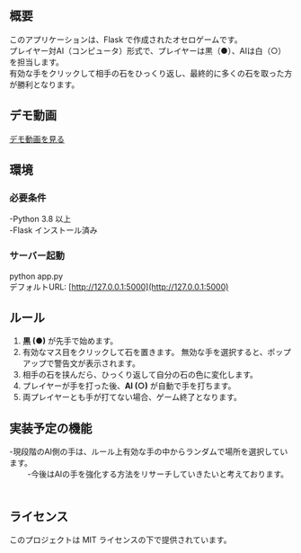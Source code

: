 ## 概要 
このアプリケーションは、Flask で作成されたオセロゲームです。 <br>
プレイヤー対AI（コンピュータ）形式で、プレイヤーは黒（●）、AIは白（○）を担当します。 <br>
有効な手をクリックして相手の石をひっくり返し、最終的に多くの石を取った方が勝利となります。 <br>

## デモ動画 

[デモ動画を見る](https://github.com/user-attachments/assets/ba29f7ca-22ac-4b76-a6f3-a0de95aa2b3f)

## 環境  
### 必要条件 <br>
-Python 3.8 以上 <br>
-Flask インストール済み <br>

### サーバー起動 <br>
python app.py <br>
デフォルトURL: [http://127.0.0.1:5000](http://127.0.0.1:5000)

## ルール　
1. **黒 (●)** が先手で始めます。
2. 有効なマス目をクリックして石を置きます。
無効な手を選択すると、ポップアップで警告文が表示されます。
3. 相手の石を挟んだら、ひっくり返して自分の石の色に変化します。
4. プレイヤーが手を打った後、**AI (○)** が自動で手を打ちます。
5. 両プレイヤーとも手が打てない場合、ゲーム終了となります。　

## 実装予定の機能 　　
-現段階のAI側の手は、ルール上有効な手の中からランダムで場所を選択しています。 <br>　　
-今後はAIの手を強化する方法をリサーチしていきたいと考えております。 <br>　　

## ライセンス　
このプロジェクトは MIT ライセンスの下で提供されています。

